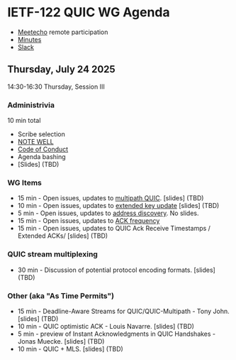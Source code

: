 # IETF-122 QUIC WG Agenda

* [Meetecho](https://meetings.conf.meetecho.com/ietf123/?group=quic) remote participation
* [Minutes](https://notes.ietf.org/notes-ietf-122-quic  )
* [Slack](https://quicdev.slack.com/)

## Thursday, July 24 2025

14:30-16:30 Thursday, Session III

### Administrivia

10 min total

* Scribe selection
* [NOTE WELL](https://www.ietf.org/about/note-well.html)
* [Code of Conduct](https://www.rfc-editor.org/rfc/rfc7154.html)
* Agenda bashing
* [Slides] (TBD)

### WG Items
* 15 min - Open issues, updates to [multipath QUIC](https://datatracker.ietf.org/doc/html/draft-ietf-quic-multipath). [slides] (TBD)
* 10 min - Open issues, updates to [extended key update](https://datatracker.ietf.org/doc/draft-ietf-quic-extended-key-update/) [slides] (TBD)
* 5 min - Open issues, updates to [address discovery](https://datatracker.ietf.org/doc/draft-ietf-quic-address-discovery/). No slides.
* 15 min - Open issues, updates to [ACK frequency](https://datatracker.ietf.org/doc/draft-ietf-quic-ack-frequency/)
* 15 min - Open issues, updates to QUIC Ack Receive Timestamps / Extended ACKs/ [slides] (TBD)


### QUIC stream multiplexing
* 30 min - Discussion of potential protocol encoding formats. [slides] (TBD)

### Other (aka "As Time Permits")
* 15 min - Deadline-Aware Streams for QUIC/QUIC-Multipath - Tony John. [slides] (TBD)
* 10 min - QUIC optimistic ACK - Louis Navarre. [slides] (TBD)
* 5 min - preview of Instant Acknowledgments in QUIC Handshakes - Jonas Muecke. [slides] (TBD)
* 10 min - QUIC + MLS. [slides] (TBD)